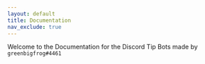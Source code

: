 ```yaml
---
layout: default
title: Documentation
nav_exclude: true
---
```

Welcome to the Documentation for the Discord Tip Bots made by `greenbigfrog#4461`